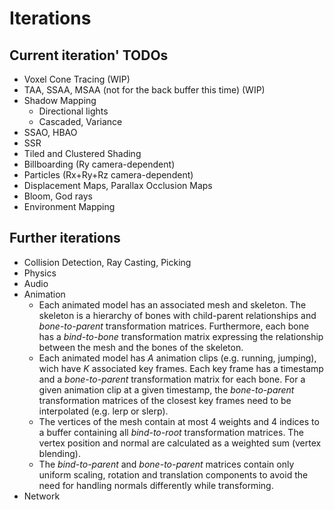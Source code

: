 # Iterations

## Current iteration' TODOs
* Voxel Cone Tracing (WIP)
* TAA, SSAA, MSAA (not for the back buffer this time) (WIP)
* Shadow Mapping
  * Directional lights
  * Cascaded, Variance
* SSAO, HBAO
* SSR
* Tiled and Clustered Shading
* Billboarding (Ry camera-dependent)
* Particles (Rx+Ry+Rz camera-dependent)
* Displacement Maps, Parallax Occlusion Maps
* Bloom, God rays
* Environment Mapping

## Further iterations
* Collision Detection, Ray Casting, Picking
* Physics
* Audio
* Animation
  * Each animated model has an associated mesh and skeleton. The skeleton is a hierarchy of bones with child-parent relationships and *bone-to-parent* transformation matrices. Furthermore, each bone has a *bind-to-bone* transformation matrix expressing the relationship between the mesh and the bones of the skeleton.
  * Each animated model has *A* animation clips (e.g. running, jumping), wich have *K* associated key frames. Each key frame has a timestamp and a *bone-to-parent* transformation matrix for each bone. For a given animation clip at a given timestamp, the *bone-to-parent* transformation matrices of the closest key frames need to be interpolated (e.g. lerp or slerp). 
  * The vertices of the mesh contain at most 4 weights and 4 indices to a buffer containing all *bind-to-root* transformation matrices. The vertex position and normal are calculated as a weighted sum (vertex blending).
  * The *bind-to-parent* and *bone-to-parent* matrices contain only uniform scaling, rotation and translation components to avoid the need for handling normals differently while transforming.
* Network
